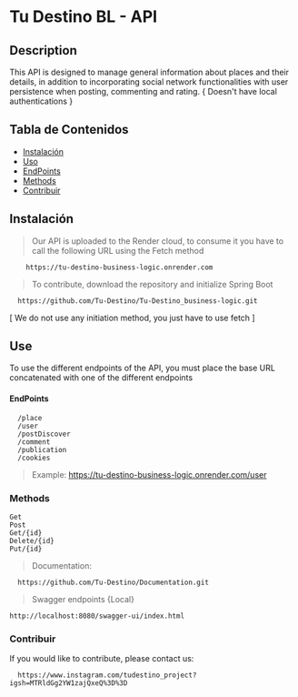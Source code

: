 # Tu Destino BL - API

## Description
This API is designed to manage general information about places and their details, in addition to incorporating social network functionalities with user persistence when posting, commenting and rating.
{ Doesn't have local authentications }


## Tabla de Contenidos
- [Instalación](##instalación)
- [Uso](##uso)
- [EndPoints](####EndPoints)
- [Methods](###Methods)
- [Contribuir](###contribuir)



## Instalación
> Our API is uploaded to the Render cloud, to consume it you have to call the following URL using the Fetch method

        https://tu-destino-business-logic.onrender.com

> To contribute, download the repository and initialize Spring Boot

      https://github.com/Tu-Destino/Tu-Destino_business-logic.git

[ We do not use any initiation method, you just have to use fetch ]

## Use
To use the different endpoints of the API, you must place the base URL concatenated with one of the different endpoints

#### EndPoints
      /place
      /user
      /postDiscover
      /comment
      /publication
      /cookies

> Example:   https://tu-destino-business-logic.onrender.com/user

### Methods
    Get
    Post
    Get/{id}
    Delete/{id}
    Put/{id}

> Documentation:

      https://github.com/Tu-Destino/Documentation.git

> Swagger endpoints {Local}

    http://localhost:8080/swagger-ui/index.html

### Contribuir
If you would like to contribute, please contact us:

      https://www.instagram.com/tudestino_project?igsh=MTRldGg2YW1zajQxeQ%3D%3D








